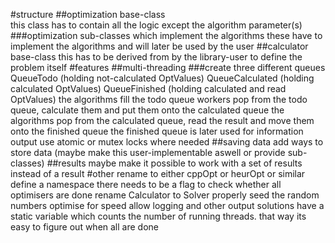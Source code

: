 #structure
##optimization base-class  
this class has to contain all the logic except the algorithm parameter(s)
###optimization sub-classes which implement the algorithms
these have to implement the algorithms and will later be used by the user
##calculator base-class
this has to be derived from by the library-user to define the problem itself
#features
##multi-threading
###create three different queues
QueueTodo (holding not-calculated OptValues)
QueueCalculated (holding calculated OptValues)
QueueFinished (holding calculated and read OptValues)
the algorithms fill the todo queue
workers pop from the todo queue, calculate them and put them onto the calculated queue
the algorithms pop from the calculated queue, read the result and move them onto the finished queue
the finished queue is later used for information output
use atomic or mutex locks where needed
##saving data
add ways to store data (maybe make this user-implementable aswell or provide sub-classes)
##results
maybe make it possible to work with a set of results instead of a result
#other
rename to either cppOpt or heurOpt or similar
define a namespace
there needs to be a flag to check whether all optimisers are done
rename Calculator to Solver
properly seed the random numbers
optimise for speed
allow logging and other output solutions
have a static variable which counts the number of running threads. that way its easy to figure out when all are done
